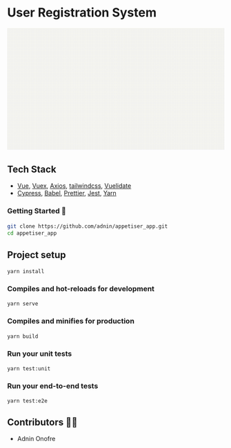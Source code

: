 # User Registration System

![Alt Text](https://github.com/adnin/appetiser_app/blob/main/screenshots/registration_spec_gif.gif)

## Tech Stack
- [Vue](https://vuejs.org/), [Vuex](https://vuex.vuejs.org/),
  [Axios](https://axios-http.com/docs/intro), [tailwindcss](https://tailwindcss.com/),
  [Vuelidate](https://vuelidate.js.org/)
- [Cypress](https://www.cypress.io/), [Babel](https://babeljs.io/),
  [Prettier](https://prettier.io/), [Jest](https://jestjs.io/), 
  [Yarn](https://yarnpkg.com/)

### Getting Started 🚀

```sh
git clone https://github.com/adnin/appetiser_app.git
cd appetiser_app
```

## Project setup
```
yarn install
```

### Compiles and hot-reloads for development
```
yarn serve
```

### Compiles and minifies for production
```
yarn build
```

### Run your unit tests
```
yarn test:unit
```

### Run your end-to-end tests
```
yarn test:e2e
```

## Contributors 👨‍💻

- Adnin Onofre